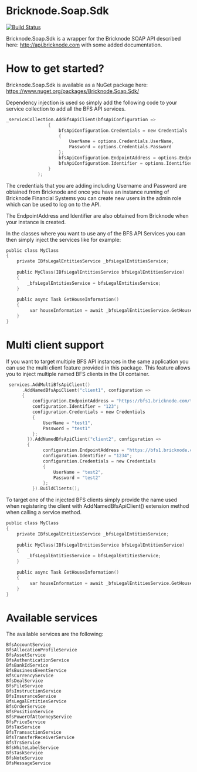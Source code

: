 # Bricknode.Soap.Sdk
[![Build Status](https://bricknode.visualstudio.com/BricknodeBroker/_apis/build/status/Bricknode.Bricknode.Soap.Sdk?branchName=master)](https://bricknode.visualstudio.com/BricknodeBroker/_build/latest?definitionId=2&branchName=master)

Bricknode.Soap.Sdk is a wrapper for the Bricknode SOAP API described here: http://api.bricknode.com with some added documentation.

# How to get started?
Bricknode.Soap.Sdk is available as a NuGet package here: https://www.nuget.org/packages/Bricknode.Soap.Sdk/

Dependency injection is used so simply add the following code to your service collection to add all the BFS API services.

```c
_serviceCollection.AddBfsApiClient(bfsApiConfiguration =>
                {
                    bfsApiConfiguration.Credentials = new Credentials
                    {
                        UserName = options.Credentials.UserName,
                        Password = options.Credentials.Password
                    };
                    bfsApiConfiguration.EndpointAddress = options.EndpointAddress;
                    bfsApiConfiguration.Identifier = options.Identifier;
                }
            );
```
The credentials that you are adding including Username and Password are obtained from Bricknode and once you have an instance running of Bricknode Financial Systems you can create new users in the admin role which can be used to log on to the API.

The EndpointAddress and Identifier are also obtained from Bricknode when your instance is created.

In the classes where you want to use any of the BFS API Services you can then simply inject the services like for example:

```c
public class MyClass
{
    private IBfsLegalEntitiesService _bfsLegalEntitiesService;
    
    public MyClass(IBfsLegalEntitiesService bfsLegalEntitiesService)
    {
        _bfsLegalEntitiesService = bfsLegalEntitiesService;
    }
    
    public async Task GetHouseInformation()
    {
         var houseInformation = await _bfsLegalEntitiesService.GetHouseInformationAsync();
    }
}
```
# Multi client support
If you want to target multiple BFS API instances in the same application you can use the multi client feature provided in this package. This feature allows you to inject multiple named BFS clients in the DI container.

```c
 services.AddMultiBfsApiClient()
      .AddNamedBfsApiClient("client1", configuration =>
      {
          configuration.EndpointAddress = "https://bfs1.bricknode.com/test1/api/bfsapi.asmx";
          configuration.Identifier = "123";
          configuration.Credentials = new Credentials
          {
              UserName = "test1",
              Password = "test1"
          };
        }).AddNamedBfsApiClient("client2", configuration =>
        {
              configuration.EndpointAddress = "https://bfs1.bricknode.com/test2/api/bfsapi.asmx";
              configuration.Identifier = "1234";
              configuration.Credentials = new Credentials
              {
                  UserName = "test2",
                  Password = "test2"
              };
          }).BuildClients();
```
To target one of the injected BFS clients simply provide the name used when registering the client with AddNamedBfsApiClient() extension method when calling a service method. 

```c
public class MyClass
{
    private IBfsLegalEntitiesService _bfsLegalEntitiesService;
    
    public MyClass(IBfsLegalEntitiesService bfsLegalEntitiesService)
    {
        _bfsLegalEntitiesService = bfsLegalEntitiesService;
    }
    
    public async Task GetHouseInformation()
    {
         var houseInformation = await _bfsLegalEntitiesService.GetHouseInformationAsync(bfsApiClientName: "client1");
    }
}
```
# Available services
The available services are the following:
```
BfsAccountService
BfsAllocationProfileService
BfsAssetService
BfsAuthenticationService
BfsBankIdService
BfsBusinessEventService
BfsCurrencyService
BfsDealService
BfsFileService
BfsInstructionService
BfsInsuranceService
BfsLegalEntitiesService
BfsOrderService
BfsPositionService
BfsPowerOfAttorneyService
BfsPriceService
BfsTaxService
BfsTransactionService
BfsTransferReceiverService
BfsTrsService
BfsWhiteLabelService
BfsTaskService
BfsNoteService
BfsMessageService
````
